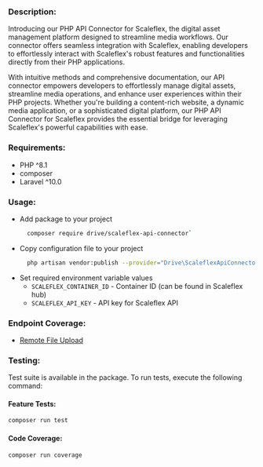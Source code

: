 ### Description:

Introducing our PHP API Connector for Scaleflex, the digital asset management platform designed to streamline media workflows. Our connector offers seamless integration with Scaleflex, enabling developers to effortlessly interact with Scaleflex's robust features and functionalities directly from their PHP applications.

With intuitive methods and comprehensive documentation, our API connector empowers developers to effortlessly manage digital assets, streamline media operations, and enhance user experiences within their PHP projects. Whether you're building a content-rich website, a dynamic media application, or a sophisticated digital platform, our PHP API Connector for Scaleflex provides the essential bridge for leveraging Scaleflex's powerful capabilities with ease.

### Requirements:

- PHP ^8.1
- composer
- Laravel ^10.0

### Usage:

- Add package to your project
  ```bash
    composer require drive/scaleflex-api-connector`
    ```
- Copy configuration file to your project
  ```bash
    php artisan vendor:publish --provider="Drive\ScaleflexApiConnector\ScaleflexServiceProvider" --tag="config"`
  ```
- Set required environment variable values
  - `SCALEFLEX_CONTAINER_ID` - Container ID (can be found in Scaleflex hub)
  - `SCALEFLEX_API_KEY` - API key for Scaleflex API

### Endpoint Coverage:

- [Remote File Upload](https://developers.scaleflex.com/#e3b464d2-c176-418b-890c-acaaa369b521)

### Testing:

Test suite is available in the package. To run tests, execute the following command:

#### Feature Tests:
```bash
composer run test
```

#### Code Coverage:
```bash
composer run coverage
```
